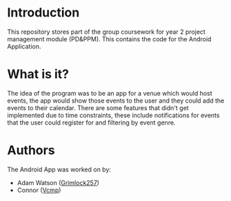 # Introduction
This repository stores part of the group coursework for year 2 project management module (PD&PPM). This contains the code for the Android Application.

# What is it?
The idea of the program was to be an app for a venue which would host events, the app would show those events to the user and they could add the events to their calendar. There are some features that didn't get implemented due to time constraints, these include notifications for events that the user could register for and filtering by event genre.

# Authors
The Android App was worked on by:
 - Adam Watson ([Grimlock257](https://github.com/Grimlock257))
 - Connor ([Vcmp](https://github.com/Vcmp))
